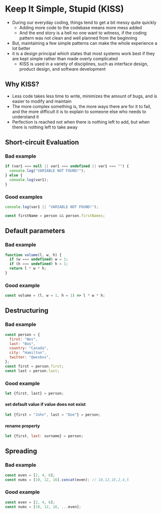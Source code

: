 # Keep It Simple, Stupid (KISS)

- During our everyday coding, things tend to get a bit messy quite quickly
  - Adding more code to the codebase means more mess added
  - And the end story is a hell no one want to witness, if the coding pattern was not clean and well planned from the beginning
- But, maintaining a few simple patterns can make the whole experience a lot better
- it is a design principal which states that most systems work best if they are kept simple rather than made overly complicated
  - KISS is used in a variety of disciplines, such as interface design, product design, and software development

## Why KISS?

- Less code takes less time to write, minimizes the amount of bugs, and is easier to modify and maintain
- The more complex something is, the more ways there are for it to fail, and the more difficult it is to explain to someone else who needs to understand it
- Perfection is reached not when there is nothing left to add, but when there is nothing left to take away

## Short-circuit Evaluation

### Bad example

```js
if (var1 === null || var1 === undefined || var1 === "") {
  console.log("VARIABLE NOT FOUND!");
} else {
  console.log(var1);
}
```

### Good examples

```js
console.log(var1 || "VARIABLE NOT FOUND!");
```

```js
const firstName = person && person.firstNames;
```

## Default parameters

### Bad example

```js
function volume(l, w, h) {
  if (w === undefined) w = 1;
  if (h === undefined) h = 1;
  return l * w * h;
}
```

### Good example

```js
const volume = (l, w = 1, h = 1) => l * w * h;
```

## Destructuring

### Bad example

```js
const person = {
  first: "Wes",
  last: "Bos",
  country: "Canada",
  city: "Hamilton",
  twitter: "@wesbos",
};
const first = person.first;
const last = person.last;
```

### Good example

```js
let {first, last} = person;
```

#### set default value if value does not exist

```js
let {first = "John", last = "Doe"} = person;
```

#### rename property

```js
let {first, last: surname} = person;
```

## Spreading

### Bad example

```js
const even = [2, 4, 6];
const nums = [10, 12, 16].concat(even); // 10,12,16,2,4,5
```

### Good example

```js
const even = [2, 4, 6];
const nums = [10, 12, 16, ...even];
```

